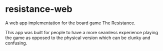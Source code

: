 # resistance-web
A web app implementation for the board game The Resistance.

This app was built for people to have a more seamless experience playing the game as opposed to the physical version which can be clunky and confusing.
